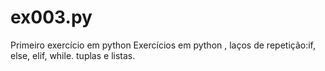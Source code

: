 # ex003.py
Primeiro exercício em python
Exercícios em python , laços de repetição:if, else, elif, while.
tuplas e listas.
